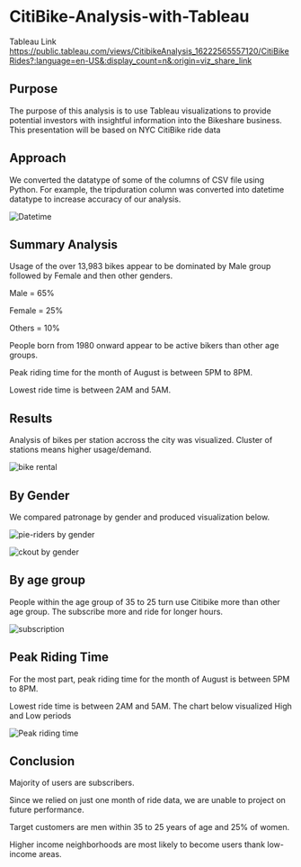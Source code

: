 # CitiBike-Analysis-with-Tableau


Tableau Link  https://public.tableau.com/views/CitibikeAnalysis_16222565557120/CitiBikeRides?:language=en-US&:display_count=n&:origin=viz_share_link


## Purpose


The purpose of this analysis is to use Tableau visualizations to provide potential investors with insightful information into the Bikeshare business. This presentation will be based on NYC CitiBike 
ride data

## Approach


We converted the datatype of some of the columns of CSV file using Python. For example, the tripduration column was converted into datetime datatype to increase accuracy of our analysis. 

![Datetime](https://user-images.githubusercontent.com/75961117/120230180-c67ebe80-c21c-11eb-920a-cd4806380010.PNG)



## Summary Analysis


Usage of the over 13,983 bikes appear to be dominated by Male group followed by Female and then other genders. 

Male = 65%

Female = 25%

Others = 10%

People born from 1980 onward appear to be active bikers than other age groups. 

Peak riding time for the month of August is between 5PM to 8PM.

Lowest ride time is between 2AM and 5AM.

## Results
Analysis of bikes per station accross the city was visualized. Cluster of stations means higher usage/demand. 

![bike rental](https://user-images.githubusercontent.com/75961117/120231142-c5e72780-c21e-11eb-86bb-193e8da46d3f.PNG)



## By Gender
We compared patronage by gender and produced visualization below. 

![pie-riders by gender](https://user-images.githubusercontent.com/75961117/120231493-83721a80-c21f-11eb-97e6-e78a330ef61e.PNG)


![ckout by gender](https://user-images.githubusercontent.com/75961117/120231663-d77cff00-c21f-11eb-9a17-5e9514e43a5a.PNG)



## By age group

People within the age group of 35 to 25 turn use Citibike more than other age group. The subscribe more and ride for longer hours.

![subscription](https://user-images.githubusercontent.com/75961117/120231827-3d698680-c220-11eb-92ba-5e9bbc095f4a.PNG)


## Peak Riding Time

For the most part, peak riding time for the month of August is between 5PM to 8PM.

Lowest ride time is between 2AM and 5AM. The chart below visualized High and Low periods


![Peak riding time](https://user-images.githubusercontent.com/75961117/120232525-b74e3f80-c221-11eb-9b49-571dcbf44ffc.PNG)


## Conclusion


Majority of users are subscribers.

Since we relied on just one month of ride data, we are unable to project on future performance. 

Target customers are men within 35 to 25 years of age and 25% of women. 

Higher income neighborhoods are most likely to become users thank low-income areas. 
